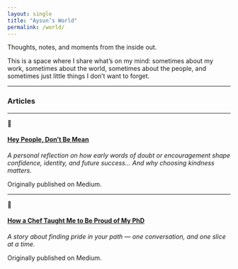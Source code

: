 ```yaml
---
layout: single
title: "Aysun’s World"
permalink: /world/
---
```


Thoughts, notes, and moments from the inside out.

This is a space where I share what’s on my mind: sometimes about my work, sometimes about the world, sometimes about the people, and sometimes just little things I don’t want to forget.

---

### Articles

---

🧠  
#### [Hey People, Don’t Be Mean](https://medium.com/age-of-empathy/hey-people-dont-be-mean-2e440a467f76)  
*A personal reflection on how early words of doubt or encouragement shape confidence, identity, and future success... And why choosing kindness matters.*

Originally published on Medium.

---

🍳  
#### [How a Chef Taught Me to Be Proud of My PhD](https://medium.com/change-becomes-you/how-a-chef-taught-me-to-be-proud-of-my-phd-thesis-e88f574bac09)  
*A story about finding pride in your path — one conversation, and one slice at a time.*

Originally published on Medium.
